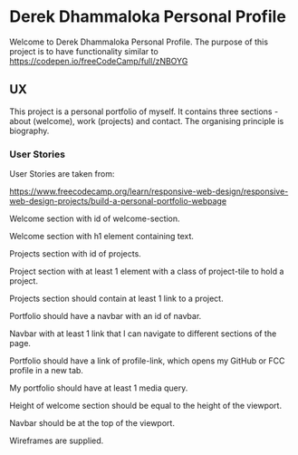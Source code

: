 # Derek Dhammaloka Personal Profile
 
Welcome to Derek Dhammaloka Personal Profile.  The purpose of this project is to have functionality similar to
https://codepen.io/freeCodeCamp/full/zNBOYG
 
## UX

This project is a personal portfolio of myself.  It contains three sections - about (welcome), work (projects) and contact.
The organising principle is biography.
 
### User Stories
 
User Stories are taken from:
 
https://www.freecodecamp.org/learn/responsive-web-design/responsive-web-design-projects/build-a-personal-portfolio-webpage

Welcome section with id of welcome-section.

Welcome section with h1 element containing text.

Projects section with id of projects.

Project section with at least 1 element with a class of project-tile to hold a project.

Projects section should contain at least 1 link to a project.

Portfolio should have a navbar with an id of navbar.

Navbar with at least 1 link that I can navigate to different sections of the page.

Portfolio should have a link of profile-link, which opens my GitHub or FCC profile in a new tab.

My portfolio should have at least 1 media query.

Height of welcome section should be equal to the height of the viewport.

Navbar should be at the top of the viewport.

Wireframes are supplied.